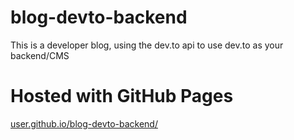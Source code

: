 # blog-devto-backend
This is a developer blog, using the dev.to api to use dev.to as your backend/CMS

# Hosted with GitHub Pages
[user.github.io/blog-devto-backend/](https://alidhuniya.github.io/dev.to-API/)
